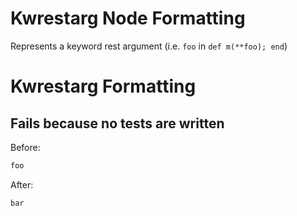 <!-- BEGIN_AUTOGENERATED -->
# Kwrestarg Node Formatting

Represents a keyword rest argument (i.e. `foo` in `def m(**foo); end`)
<!-- END_AUTOGENERATED -->
# Kwrestarg Formatting

## Fails because no tests are written

Before:
```ruby
foo
```

After:
```ruby
bar
```
